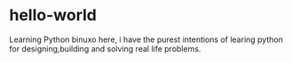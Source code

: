 # hello-world
Learning Python
binuxo here, i have the purest intentions of learing python for designing,building and solving real life problems.
